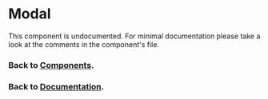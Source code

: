 # Modal
This component is undocumented. For minimal documentation please take a look at the comments in the component's file.

### Back to [Components](../README.md).
### Back to [Documentation](../../README.md).
